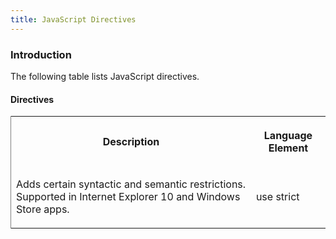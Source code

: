 ```yaml
---
title: JavaScript Directives
---
```


### Introduction 

 The following table lists JavaScript directives.

#### Directives 

<div id="sectionSection0" class="section" name="collapseableSection" style="" expanded="true">
  <div class="caption"></div>
  <div class="tableSection">
    <table width="50%" cellspacing="2" cellpadding="5" frame="lhs">
      <tr>
        <th>
          <p xmlns:util="util">
            Description
          </p>
        </th>
        <th>
          <p xmlns:util="util">
            Language Element
          </p>
        </th>
      </tr>
      <tr>
        <td>
          <p xmlns:util="util">
            Adds certain syntactic and semantic restrictions. Supported in Internet Explorer 10 and Windows Store apps.
          </p>
        </td>
        <td>
          <p xmlns:util="util">
            use strict
          </p>
        </td>
      </tr>
    </table>
  </div>
</div>

